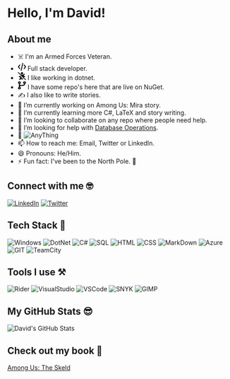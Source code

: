 <!--
**Daeer-Projects/Daeer-Projects** is a ✨ _special_ ✨ repository because its `README.md` (this file) appears on your GitHub profile.

Here are some ideas to get you started:

- 🔭 I’m currently working on ...
- 🌱 I’m currently learning ...
- 👯 I’m looking to collaborate on ...
- 🤔 I’m looking for help with ...
- 💬 Ask me about ...
- 📫 How to reach me: ...
- 😄 Pronouns: ...
- ⚡ Fun fact: ...
-->

# Hello, I'm David!

## About me

* ☠️ I'm an Armed Forces Veteran.
* <img src="Images/code-solid.svg" width="18" height="18"> Full stack developer.
* <img src="Images/bug-slash-solid.svg" width="18" height="18"> I like working in dotnet.
* <img src="Images/code-branch-solid.svg" width="18" height="18"> I have some repo's here that are live on NuGet.
* ✍️ I also like to write stories.
* 🔭 I’m currently working on Among Us: Mira story.
* 🌱 I’m currently learning more C#, LaTeX and story writing.
* 👯 I’m looking to collaborate on any repo where people need help.
* 🤔 I’m looking for help with [Database Operations](https://github.com/Daeer-Projects/DatabaseOperations).
* 💬 ![AnyThing](https://img.shields.io/badge/Ask%20me-anything-1abc9c.svg)
* 📫 How to reach me: Email, Twitter or LinkedIn.
* 😄 Pronouns: He/Him.
* ⚡ Fun fact: I've been to the North Pole. 💈

## Connect with me 🤓

[<img alt="LinkedIn" src="https://img.shields.io/badge/LinkedIn-0077B5?style=for-the-badge&logo=linkedin&logoColor=white" />](https://www.linkedin.com/in/david-clark-95840361/)
[<img alt="Twitter" src="https://img.shields.io/badge/Twitter-1DA1F2?style=for-the-badge&logo=twitter&logoColor=white" />](https://twitter.com/CoderDaeer)

## Tech Stack 🚀

![Windows](https://img.shields.io/badge/Windows-0078D6?style=for-the-badge&logo=windows&logoColor=white)
![DotNet](https://img.shields.io/badge/.NET-5C2D91?style=for-the-badge&logo=.net&logoColor=white)
![C#](https://img.shields.io/badge/C%23-239120?style=for-the-badge&logo=c-sharp&logoColor=white)
![SQL](https://img.shields.io/badge/Microsoft%20SQL%20Server-CC2927?style=for-the-badge&logo=microsoft%20sql%20server&logoColor=white)
![HTML](https://img.shields.io/badge/HTML5-E34F26?style=for-the-badge&logo=html5&logoColor=white)
![CSS](https://img.shields.io/badge/CSS3-1572B6?style=for-the-badge&logo=css3&logoColor=white)
![MarkDown](https://img.shields.io/badge/Markdown-000000?style=for-the-badge&logo=markdown&logoColor=white)
![Azure](https://img.shields.io/badge/Azure_DevOps-0078D7?style=for-the-badge&logo=azure-devops&logoColor=white)
![GIT](https://img.shields.io/badge/GIT-E44C30?style=for-the-badge&logo=git&logoColor=white)
![TeamCity](https://img.shields.io/badge/TeamCity-000000?style=for-the-badge&logo=TeamCity&logoColor=white)

## Tools I use ⚒️

![Rider](https://img.shields.io/badge/Rider-000000?style=for-the-badge&logo=Rider&logoColor=white)
![VisualStudio](https://img.shields.io/badge/Visual_Studio-5C2D91?style=for-the-badge&logo=visual%20studio&logoColor=white)
![VSCode](https://img.shields.io/badge/Visual_Studio_Code-0078D4?style=for-the-badge&logo=visual%20studio%20code&logoColor=white)
![SNYK](https://img.shields.io/badge/Snyk-4C4A73?style=for-the-badge&logo=snyk&logoColor=white)
![GIMP](https://img.shields.io/badge/gimp-5C5543?style=for-the-badge&logo=gimp&logoColor=white)

## My GitHub Stats 😎

![David's GitHub Stats](https://github-readme-stats.vercel.app/api?username=Daeer-Projects&theme=onedark&show_icons=true)

## Check out my book 📖

[Among Us: The Skeld](https://www.amazon.com/dp/B09WLFX92N)
